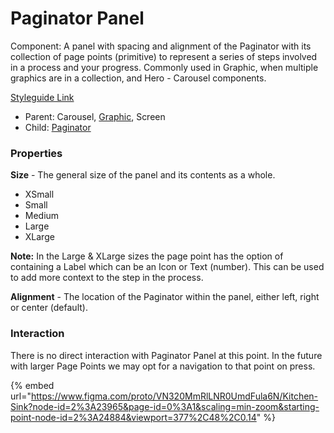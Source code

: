 # Paginator Panel

Component: A panel with spacing and alignment of the Paginator with its collection of page points (primitive) to represent a series of steps involved in a process and your progress. Commonly used in Graphic, when multiple graphics are in a collection, and Hero - Carousel components.

[Styleguide Link](https://zpl.io/b6A80oq)

* Parent: Carousel, [Graphic](../overview/graphic/), Screen
* Child: [Paginator](../overview/stepper/)

### Properties

**Size** - The general size of the panel and its contents as a whole.

* XSmall
* Small
* Medium
* Large
* XLarge

**Note:** In the Large & XLarge sizes the page point has the option of containing a Label which can be an Icon or Text (number). This can be used to add more context to the step in the process.

**Alignment** - The location of the Paginator within the panel, either left, right or center (default).

### Interaction

There is no direct interaction with Paginator Panel at this point. In the future with larger Page Points we may opt for a navigation to that point on press.

{% embed url="https://www.figma.com/proto/VN320MmRlLNR0UmdFula6N/Kitchen-Sink?node-id=2%3A23965&page-id=0%3A1&scaling=min-zoom&starting-point-node-id=2%3A24884&viewport=377%2C48%2C0.14" %}
